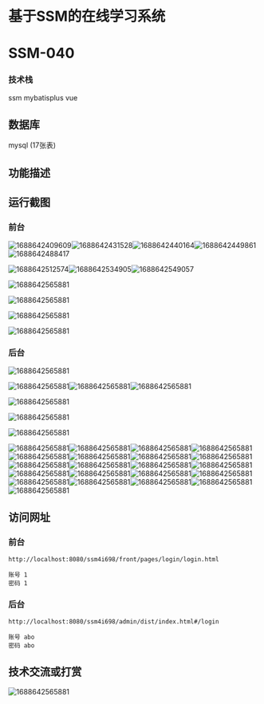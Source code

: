 

# 基于SSM的在线学习系统

# SSM-040

### 技术栈

ssm mybatisplus vue

## 数据库

mysql (17张表)



## 功能描述



## 运行截图

### 前台

![1688642409609](./images/1.jpg)![1688642431528](./images/2.jpg)![1688642440164](./images/3.jpg)![1688642449861](./images/4.jpg)![1688642488417](./images/5.jpg)

![1688642512574](./images/6.jpg)![1688642534905](./images/7.jpg)![1688642549057](./images/8.jpg)

![1688642565881](./images/9.jpg)

![1688642565881](./images/10.jpg)

![1688642565881](./images/11.jpg)

![1688642565881](./images/12.jpg)

### 后台

![1688642565881](./images/13.jpg)

![1688642565881](./images/14.jpg)![1688642565881](./images/15.jpg)![1688642565881](./images/16.jpg)

![1688642565881](./images/17.jpg)

![1688642565881](./images/18.jpg)

![1688642565881](./images/19.jpg)

![1688642565881](./images/20.jpg)![1688642565881](./images/21.jpg)![1688642565881](./images/22.jpg)![1688642565881](./images/23.jpg)![1688642565881](./images/24.jpg)![1688642565881](./images/25.jpg)![1688642565881](./images/26.jpg)![1688642565881](./images/27.jpg)![1688642565881](./images/28.jpg)![1688642565881](./images/29.jpg)![1688642565881](./images/30.jpg)![1688642565881](./images/31.jpg)![1688642565881](./images/32.jpg)![1688642565881](./images/33.jpg)![1688642565881](./images/34.jpg)![1688642565881](./images/35.jpg)![1688642565881](./images/36.jpg)![1688642565881](./images/37.jpg)![1688642565881](./images/38.jpg)![1688642565881](./images/39.jpg)![1688642565881](./images/40.jpg)



## 访问网址

### 前台

```
http://localhost:8080/ssm4i698/front/pages/login/login.html

账号 1
密码 1
```

### 后台

```
http://localhost:8080/ssm4i698/admin/dist/index.html#/login

账号 abo
密码 abo
```





##  技术交流或打赏

![1688642565881](./images/vx.jpg)






